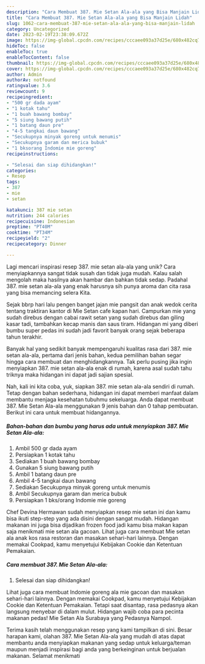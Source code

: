 ```yaml
---
description: "Cara Membuat 387. Mie Setan Ala-ala yang Bisa Manjain Lidah"
title: "Cara Membuat 387. Mie Setan Ala-ala yang Bisa Manjain Lidah"
slug: 1062-cara-membuat-387-mie-setan-ala-ala-yang-bisa-manjain-lidah
category: Uncategorized
date: 2023-02-19T23:38:09.672Z
image: https://img-global.cpcdn.com/recipes/cccaee093a37d25e/680x482cq70/387-mie-setan-ala-ala-foto-resep-utama.jpg
hideToc: false
enableToc: true
enableTocContent: false
thumbnail: https://img-global.cpcdn.com/recipes/cccaee093a37d25e/680x482cq70/387-mie-setan-ala-ala-foto-resep-utama.jpg
cover: https://img-global.cpcdn.com/recipes/cccaee093a37d25e/680x482cq70/387-mie-setan-ala-ala-foto-resep-utama.jpg
author: Admin
authorAv: notfound
ratingvalue: 3.6
reviewcount: 9
recipeingredient:
- "500 gr dada ayam"
- "1 kotak tahu"
- "1 buah bawang bombay"
- "5 siung bawang putih"
- "1 batang daun pre"
- "4-5 tangkai daun bawang"
- "Secukupnya minyak goreng untuk menumis"
- "Secukupnya garam dan merica bubuk"
- "1 bksorang Indomie mie goreng"
recipeinstructions:

- "Selesai dan siap dihidangkan!"
categories:
- Resep
tags:
- 387
- mie
- setan

katakunci: 387 mie setan 
nutrition: 244 calories
recipecuisine: Indonesian
preptime: "PT40M"
cooktime: "PT34M"
recipeyield: "2"
recipecategory: Dinner

---
```





Lagi mencari inspirasi resep 387. mie setan ala-ala yang unik? Cara menyiapkannya sangat tidak susah dan tidak juga mudah. Kalau salah mengolah maka hasilnya akan hambar dan bahkan tidak sedap. Padahal 387. mie setan ala-ala yang enak harusnya sih punya aroma dan cita rasa yang bisa memancing selera Kita.





Sejak bbrp hari lalu pengen banget jajan mie pangsit dan anak wedok cerita tentang traktiran kantor di Mie Setan cafe kapan hari. Campurkan mie yang sudah direbus dengan cabai rawit setan yang sudah direbus dan giling kasar tadi, tambahkan kecap manis dan saus tiram. Hidangan mi yang diberi bumbu super pedas ini sudah jadi favorit banyak orang sejak beberapa tahun terakhir.

Banyak hal yang sedikit banyak mempengaruhi kualitas rasa dari 387. mie setan ala-ala, pertama dari jenis bahan, kedua pemilihan bahan segar hingga cara membuat dan menghidangkannya. Tak perlu pusing jika ingin menyiapkan 387. mie setan ala-ala enak di rumah, karena asal sudah tahu triknya maka hidangan ini dapat jadi sajian spesial.






Nah, kali ini kita coba, yuk, siapkan 387. mie setan ala-ala sendiri di rumah. Tetap dengan bahan sederhana, hidangan ini dapat memberi manfaat dalam membantu menjaga kesehatan tubuhmu sekeluarga. Anda dapat membuat 387. Mie Setan Ala-ala menggunakan 9 jenis bahan dan 0 tahap pembuatan. Berikut ini cara untuk membuat hidangannya.

<!--inarticleads1-->

##### Bahan-bahan dan bumbu yang harus ada untuk menyiapkan 387. Mie Setan Ala-ala:

1. Ambil 500 gr dada ayam
1. Persiapkan 1 kotak tahu
1. Sediakan 1 buah bawang bombay
1. Gunakan 5 siung bawang putih
1. Ambil 1 batang daun pre
1. Ambil 4-5 tangkai daun bawang
1. Sediakan Secukupnya minyak goreng untuk menumis
1. Ambil Secukupnya garam dan merica bubuk
1. Persiapkan 1 bks/orang Indomie mie goreng


Chef Devina Hermawan sudah menyiapkan resep mie setan ini dan kamu bisa ikuti step-step yang ada disini dengan sangat mudah. Hidangan makanan ini juga bisa dijadikan frozen food jadi kamu bisa makan kapan saja menikmati mie setan ala gacoan. Lihat juga cara membuat Mie setan ala anak kos rasa restoran dan masakan sehari-hari lainnya. Dengan memakai Cookpad, kamu menyetujui Kebijakan Cookie dan Ketentuan Pemakaian. 

<!--inarticleads2-->

##### Cara membuat 387. Mie Setan Ala-ala:


1. Selesai dan siap dihidangkan!

Lihat juga cara membuat Indomie goreng ala mie gacoan dan masakan sehari-hari lainnya. Dengan memakai Cookpad, kamu menyetujui Kebijakan Cookie dan Ketentuan Pemakaian. Tetapi saat disantap, rasa pedasnya akan langsung menyebar di dalam mulut. Hidangan wajib coba para pecinta makanan pedas! Mie Setan Ala Surabaya yang Pedasnya Nampol. 

Terima kasih telah menggunakan resep yang kami tampilkan di sini. Besar harapan kami, olahan 387. Mie Setan Ala-ala yang mudah di atas dapat membantu anda menyiapkan makanan yang sedap untuk keluarga/teman maupun menjadi inspirasi bagi anda yang berkeinginan untuk berjualan makanan. Selamat menikmati
